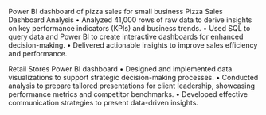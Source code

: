 Power BI dashboard of pizza sales for small business
Pizza Sales Dashboard Analysis
•	Analyzed 41,000 rows of raw data to derive insights on key performance indicators (KPIs) and business trends.
•	Used SQL to query data and Power BI to create interactive dashboards for enhanced decision-making.
•	Delivered actionable insights to improve sales efficiency and performance.



Retail Stores Power BI dashboard
•	Designed and implemented data visualizations to support strategic decision-making processes.
•	Conducted analysis to prepare tailored presentations for client leadership, showcasing performance metrics and competitor benchmarks.
•	Developed effective communication strategies to present data-driven insights.
